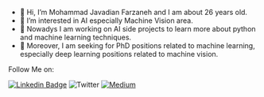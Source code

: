 - 👋 Hi, I’m Mohammad Javadian Farzaneh and I am about 26 years old.
- 👀 I’m interested in AI especially Machine Vision area.
- 🌱 Nowadys I am working on AI side projects to learn more about python and machine learning techniques.
- 🏫 Moreover, I am seeking for PhD positions related to machine learning, especially deep learning positions related to machine vision.

Follow Me on:  

[![Linkedin Badge](https://img.icons8.com/color/48/null/linkedin.png)](https://www.linkedin.com/in/mohammadjavadianfarzaneh/)
![Twitter](https://img.icons8.com/color/48/null/twitter--v1.png)
[![Medium](https://img.icons8.com/color/48/null/medium-monogram.png)](https://medium.com/@m-javadian)
